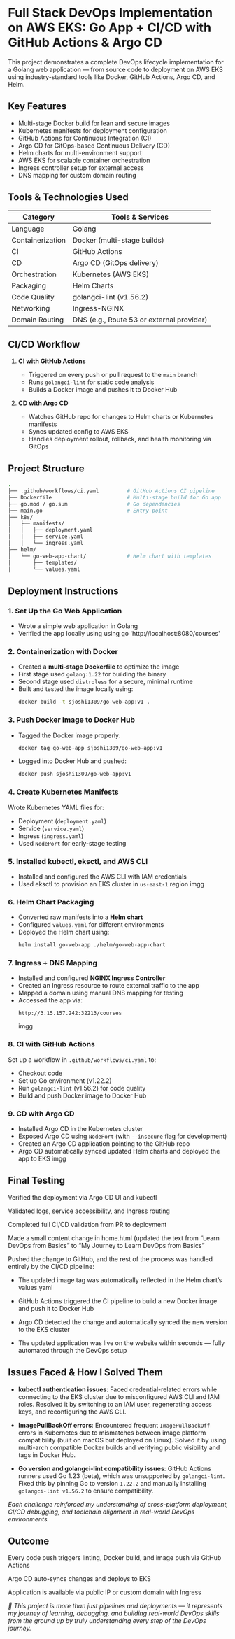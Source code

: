 # Full Stack DevOps Implementation on AWS EKS: Go App + CI/CD with GitHub Actions & Argo CD

This project demonstrates a complete DevOps lifecycle implementation for a Golang web application — from source code to deployment on AWS EKS using industry-standard tools like Docker, GitHub Actions, Argo CD, and Helm.

##  Key Features

- Multi-stage Docker build for lean and secure images
- Kubernetes manifests for deployment configuration
- GitHub Actions for Continuous Integration (CI)
- Argo CD for GitOps-based Continuous Delivery (CD)
- Helm charts for multi-environment support
- AWS EKS for scalable container orchestration
- Ingress controller setup for external access
- DNS mapping for custom domain routing

##  Tools & Technologies Used

| Category             | Tools & Services                         |
|----------------------|-------------------------------------------|
| Language             | Golang                                    |
| Containerization     | Docker (multi-stage builds)               |
| CI                   | GitHub Actions                            |
| CD                   | Argo CD (GitOps delivery)                 |
| Orchestration        | Kubernetes (AWS EKS)                      |
| Packaging            | Helm Charts                               |
| Code Quality         | golangci-lint (v1.56.2)                   |
| Networking           | Ingress-NGINX                             |
| Domain Routing       | DNS (e.g., Route 53 or external provider) |


##  CI/CD Workflow

1. **CI with GitHub Actions**
   - Triggered on every push or pull request to the `main` branch
   - Runs `golangci-lint` for static code analysis
   - Builds a Docker image and pushes it to Docker Hub

2. **CD with Argo CD**
   - Watches GitHub repo for changes to Helm charts or Kubernetes manifests
   - Syncs updated config to AWS EKS
   - Handles deployment rollout, rollback, and health monitoring via GitOps
##  Project Structure

```bash
.
├── .github/workflows/ci.yaml         # GitHub Actions CI pipeline
├── Dockerfile                        # Multi-stage build for Go app
├── go.mod / go.sum                   # Go dependencies
├── main.go                           # Entry point
├── k8s/
│   ├── manifests/
│   │   ├── deployment.yaml
│   │   ├── service.yaml
│   │   └── ingress.yaml
├── helm/
│   └── go-web-app-chart/             # Helm chart with templates
│       ├── templates/
│       └── values.yaml
```
##  Deployment Instructions
### 1. Set Up the Go Web Application
- Wrote a simple web application in Golang
- Verified the app locally using using go 'http://localhost:8080/courses'
  
### 2. Containerization with Docker
- Created a **multi-stage Dockerfile** to optimize the image
- First stage used `golang:1.22` for building the binary
- Second stage used `distroless` for a secure, minimal runtime
- Built and tested the image locally using:
  ```bash
  docker build -t sjoshi1309/go-web-app:v1 .
  ```
### 3. Push Docker Image to Docker Hub
- Tagged the Docker image properly:
  ```bash
  docker tag go-web-app sjoshi1309/go-web-app:v1
  ```
- Logged into Docker Hub and pushed:
  ```bash
  docker push sjoshi1309/go-web-app:v1
  ```
### 4. Create Kubernetes Manifests
 
Wrote Kubernetes YAML files for:
- Deployment (`deployment.yaml`)
- Service (`service.yaml`)
- Ingress (`ingress.yaml`)
- Used `NodePort` for early-stage testing
  
### 5. Installed kubectl, eksctl, and AWS CLI
- Installed and configured the AWS CLI with IAM credentials
- Used eksctl to provision an EKS cluster in `us-east-1` region
imgg

### 6. Helm Chart Packaging

- Converted raw manifests into a **Helm chart**
- Configured `values.yaml` for different environments
- Deployed the Helm chart using:
  ```bash
  helm install go-web-app ./helm/go-web-app-chart
  ```
### 7. Ingress + DNS Mapping

- Installed and configured **NGINX Ingress Controller**
- Created an Ingress resource to route external traffic to the app
- Mapped a domain using manual DNS mapping for testing
- Accessed the app via:
  ```
  http://3.15.157.242:32213/courses
  ```
  imgg
  
### 8. CI with GitHub Actions
Set up a workflow in `.github/workflows/ci.yaml` to:
- Checkout code
- Set up Go environment (v1.22.2)
- Run `golangci-lint` (v1.56.2) for code quality
- Build and push Docker image to Docker Hub

### 9. CD with Argo CD
- Installed Argo CD in the Kubernetes cluster
- Exposed Argo CD using `NodePort` (with `--insecure` flag for development)
- Created an Argo CD application pointing to the GitHub repo
- Argo CD automatically synced updated Helm charts and deployed the app to EKS
imgg

## Final Testing
Verified the deployment via Argo CD UI and kubectl

Validated logs, service accessibility, and Ingress routing

Completed full CI/CD validation from PR to deployment

Made a small content change in home.html (updated the text from “Learn DevOps from Basics” to “My Journey to Learn DevOps from Basics”

Pushed the change to GitHub, and the rest of the process was handled entirely by the CI/CD pipeline:
- The updated image tag was automatically reflected in the Helm chart’s values.yaml

- GitHub Actions triggered the CI pipeline to build a new Docker image and push it to Docker Hub

- Argo CD detected the change and automatically synced the new version to the EKS cluster

- The updated application was live on the website within seconds — fully automated through the DevOps setup

##  Issues Faced & How I Solved Them

- **kubectl authentication issues**: Faced credential-related errors while connecting to the EKS cluster due to misconfigured AWS CLI and IAM roles. Resolved it by switching to an IAM user, regenerating access keys, and reconfiguring the AWS CLI.

- **ImagePullBackOff errors**: Encountered frequent `ImagePullBackOff` errors in Kubernetes due to mismatches between image platform compatibility (built on macOS but deployed on Linux). Solved it by using multi-arch compatible Docker builds and verifying public visibility and tags in Docker Hub.

- **Go version and golangci-lint compatibility issues**: GitHub Actions runners used Go 1.23 (beta), which was unsupported by `golangci-lint`. Fixed this by pinning Go to version `1.22.2` and manually installing `golangci-lint v1.56.2` to ensure compatibility.

_Each challenge reinforced my understanding of cross-platform deployment, CI/CD debugging, and toolchain alignment in real-world DevOps environments._

##  Outcome
Every code push triggers linting, Docker build, and image push via GitHub Actions
 
Argo CD auto-syncs changes and deploys to EKS

Application is available via public IP or custom domain with Ingress

_🚀 This project is more than just pipelines and deployments — it represents my journey of learning, debugging, and building real-world DevOps skills from the ground up by truly understanding every step of the DevOps journey._

